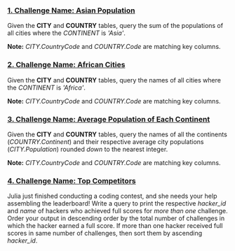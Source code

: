 ### [1. Challenge Name: Asian Population](1_AsianPopulation.sql)


Given the **CITY** and **COUNTRY** tables, query the sum of the populations of all cities where the *CONTINENT* is *'Asia'*.
    
**Note:** *CITY.CountryCode* and *COUNTRY.Code* are matching key columns.


### [2. Challenge Name: African Cities](2_AfricanCities.sql)


Given the **CITY** and **COUNTRY** tables, query the names of all cities where the *CONTINENT* is *'Africa'*.	

**Note:** *CITY.CountryCode* and *COUNTRY.Code* are matching key columns.


### [3. Challenge Name: Average Population of Each Continent](3_AveragePopulationofEachContinent.sql)


Given the **CITY** and **COUNTRY** tables, query the names of all the continents (*COUNTRY.Continent*) and their respective average city populations (*CITY.Population*) rounded *down* to the nearest integer.

**Note:** *CITY.CountryCode* and *COUNTRY.Code* are matching key columns.


### [4. Challenge Name: Top Competitors](4_TopCompetitors.sql)


Julia just finished conducting a coding contest, and she needs your help assembling the leaderboard! Write a query to print the respective _hacker\_id_ and _name_ of hackers who achieved full scores for *more than one* challenge. Order your output in descending order by the total number of challenges in which the hacker earned a full score. If more than one hacker received full scores in same number of challenges, then sort them by ascending _hacker\_id_.
